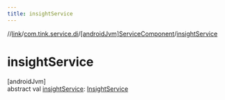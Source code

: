 ```yaml
---
title: insightService
---
```

//[link](../../../index.html)/[com.tink.service.di](../index.html)/[[androidJvm]ServiceComponent](index.html)/[insightService](insight-service.html)



# insightService



[androidJvm]\
abstract val [insightService](insight-service.html): [InsightService](../../com.tink.service.insight/[android-jvm]-insight-service/index.html)





